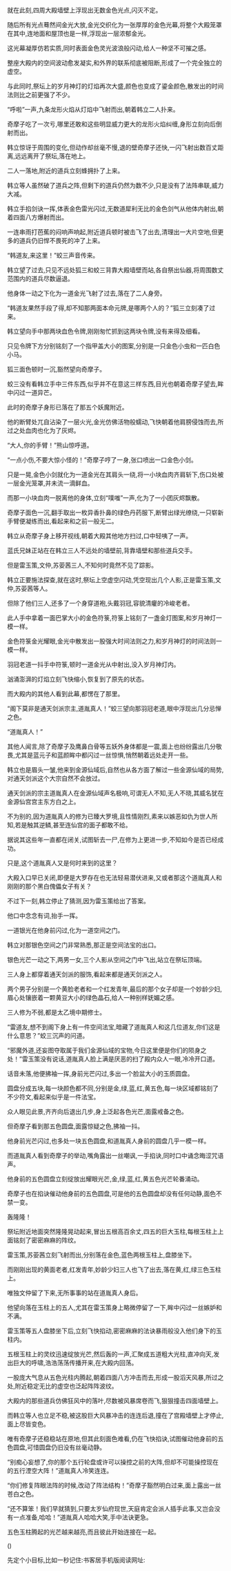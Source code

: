 
就在此刻,四周大殿墙壁上浮现出无数金色光点,闪灭不定。

随后所有光点蓦然间金光大放,金光交织化为一张厚厚的金色光幕,将整个大殿笼罩在其中,连地面和屋顶也是一样,浮现出一层浓郁金光。

这光幕凝厚仿若实质,同时表面金色灵光波浪般闪动,给人一种坚不可摧之感。

整座大殿内的空间波动愈发凝实,和外界的联系彻底被阻断,形成了一个完全独立的虚空。

与此同时,祭坛上的岁月神灯的灯焰再次大盛,颜色也变成了鎏金颜色,散发出的时间法则比之前更强了不少。

“呼啦”一声,九条龙形火焰从灯焰中飞射而出,朝着韩立二人扑来。

奇摩子吃了一次亏,哪里还敢和这些明显威力更大的龙形火焰纠缠,身形立刻向后倒射而出。

韩立惊讶于周围的变化,但动作却丝毫不慢,退的壁奇摩子还快,一闪飞射出数百丈距离,远远离开了祭坛,落在地上。

二人一落地,附近的道兵立刻蜂拥扑了上来。

韩立等人虽然破了道兵之阵,但剩下的道兵仍然为数不少,只是没有了法阵串联,威力大减。

韩立手掐剑诀一挥,体表金色雷光闪过,无数道犀利无比的金色剑气从他体内射出,朝着四面八方爆射而出。

一连串雨打芭蕉的闷响声响起,附近道兵顿时被击飞了出去,清理出一大片空地,但更多的道兵仍旧悍不畏死的冲了上来。

“韩道友,来这里！”蛟三声音传来。

韩立望了过去,只见不远处狐三和蛟三背靠大殿墙壁而站,各自祭出仙器,将周围数丈范围内的道兵尽数逼退。

他身体一动之下化为一道金光飞射了过去,落在了二人身旁。

“韩道友果然手段了得,却不知那两面本命元牌,是哪两个人的？”狐三立刻凑了过来。

韩立望向手中那两块血色令牌,刚刚匆忙抓到这两块令牌,没有来得及细看。

只见令牌下方分别铭刻了一个指甲盖大小的图案,分别是一只金色小虫和一匹白色小马。

狐三面色顿时一沉,豁然望向奇摩子。

蛟三没有看韩立手中三件东西,似乎并不在意这三样东西,目光也朝着奇摩子望去,眸中闪过一道异芒。

此时的奇摩子身形已落在了那五个妖魔附近。

他的断臂处兀自沾染了一层火光,金光仿佛活物般蠕动,飞快朝着他肩膀侵蚀而去,所过之处血肉也化为了灰烬。

“大人,你的手臂！”熊山惊呼道。

“一点小伤,不要大惊小怪的！”奇摩子哼了一身,张口喷出一口金色小剑。

只是一晃,金色小剑就化为一道金光在其肩头一绕,将一小块血肉齐肩斩下,伤口处被一层金光笼罩,并未流一滴鲜血。

而那一小块血肉一脱离他的身体,立刻“噗嗤”一声,化为了一小团灰烬飘散。

奇摩子面色一沉,翻手取出一枚异香扑鼻的绿色丹药服下,断臂出绿光缭绕,一只崭新手臂便凝练而出,看起来和之前一般无二。

韩立从奇摩子身上移开视线,朝着大殿其他地方扫过,口中轻咦了一声。

蓝氏兄妹正站在在韩立三人不远处的墙壁前,背靠墙壁和那些道兵交手。

但是雷玉策,文仲,苏荌茜三人,不知何时竟然不见了踪影。

韩立正要施法探查,就在这时,祭坛上空虚空闪动,凭空现出几个人影,正是雷玉策,文仲,苏荌茜等人。

但除了他们三人,还多了一个身穿道袍,头戴羽冠,容貌清癯的冷峻老者。

此人手中拿着一面巴掌大小的金色符箓,符箓上铭刻了一盏金灯图案,和岁月神灯一模一样。

金色符箓金光耀眼,金光中散发出一股强大时间法则之力,和岁月神灯的时间法则一模一样。

羽冠老道一抖手中符箓,顿时一道金光从中射出,没入岁月神灯内。

汹涌澎湃的灯焰立刻飞快缩小,恢复到了原先的状态。

而大殿内的其他人看到此幕,都愣在了那里。

“阁下莫非是通天剑派宗主,道胤真人！”蛟三望向那羽冠老道,眼中浮现出几分忌惮之色。

“道胤真人！”

其他人闻言,除了奇摩子及鹰鼻白骨等五妖外身体都是一震,面上也纷纷露出几分敬畏,尤其是蓝元子和蓝颜眸中都闪过一丝惊惧,悄然朝着远处走开一些。

韩立也是眉头一皱,他来到金源仙域后,自然也从各方面了解过一些金源仙域的局势,对通天剑派这个大宗自然不会放过。

通天剑派的宗主道胤真人在金源仙域声名极响,可谓无人不知,无人不晓,其威名犹在金源仙宫宫主东方白之上。

不为别的,因为道胤真人的修为已臻大罗境,且性情刚烈,素来以嫉恶如仇为世人所知,若是触其逆鳞,甚至连仙宫的面子都敢不给。

据说其这些年一直都在闭关,试图斩去一尸,在修为上更进一步,不知如今是否已经成功。

只是,这个道胤真人又是何时来到的这里？

大殿入口早已关闭,即便是大罗存在也无法轻易潜伏进来,又或者那这个道胤真人和刚刚的那个黑白傀儡女子有关？

不过下一刻,韩立停止了猜测,因为雷玉策给出了答案。

他口中念念有词,抬手一挥。

一道银光在他身前闪过,化为一道空间之门。

韩立对那银色空间之门非常熟悉,那正是空间法宝的出口。

银色光芒一动之下,两男一女,三个人影从空间之门中飞出,站立在祭坛顶端。

三人身上都穿着通天剑派的服饰,看起来都是通天剑派之人。

两个男子分别是一个黄脸老者和一个红发青年,最后的那个女子却是一个妙龄少妇,眉心处镶嵌着一颗黄豆大小的绿色晶石,给人一种别样妩媚之感。

三人修为不弱,都是太乙境中期修士。

“雷道友,想不到阁下身上有一件空间法宝,暗藏了道胤真人和这几位道友,你们这是什么意思？”蛟三沉声的问道。

“邪魔外道,还妄图夺取属于我们金源仙域的宝物,今日这里便是你们的陨身之处！”雷玉策没有说话,道胤真人脸上满是厌恶的扫了殿内众人一眼,冷冷开口道。

话音未落,他便拂袖一挥,身前光芒闪过,多出一个脸盆大小的玉质圆盘。

圆盘分成五块,每一块颜色都不同,分别是金,绿,蓝,红,黄五色,每一块区域都铭刻了不少符文,看起来似乎是一件法宝。

众人眼见此景,齐齐向后退出几步,身上泛起各色光芒,面露戒备之色。

但奇摩子看到那五色圆盘,面露惊疑之色,拂袖一抖。

他身前光芒闪过,也多处一块五色圆盘,和道胤真人身前的圆盘几乎一模一样。

而道胤真人看到奇摩子的举动,嘴角露出一丝嘲讽,一手掐诀,同时口中诵念晦涩咒语声。

他身前的五色圆盘立刻绽放出耀眼光芒,金,绿,蓝,红,黄五色光芒轮番涌动。

奇摩子也在掐诀催动他身前的五色圆盘,可是他的五色圆盘却没有任何动静,面色不禁一变。

轰隆隆！

祭坛附近地面突然隆隆晃动起来,冒出五根高百余丈,四五的巨大玉柱,每根玉柱上上面铭刻了密密麻麻的阵纹。

雷玉策,苏荌茜立刻飞射而出,分别落在金色,蓝色两根玉柱上,盘膝坐下。

而刚刚出现的黄面老者,红发青年,妙龄少妇三人也飞了出去,落在黄,红,绿三色玉柱上。

唯独文仲留了下来,无所事事的站在道胤真人身后。

他望向落在玉柱上的五人,尤其在雷玉策身上略微停留了一下,眸中闪过一丝嫉妒和不满。

雷玉策等五人盘膝坐下后,立刻飞快掐动,密密麻麻的法诀暴雨般没入他们身下的玉柱内。

五根玉柱上的灵纹迅速绽放光芒,然后轰的一声,汇聚成五道粗大光柱,直冲向天,发出巨大的呼啸,浩浩荡荡传播开来,在大殿内回荡。

一股庞大气息从五色光柱内腾起,朝着四面八方冲击而去,形成一股滔天风暴,所过之处,附近稳定无比的虚空也泛起阵阵波纹。

大殿内的那些道兵仿佛狂风中的落叶,尽数被风暴席卷而飞,狠狠撞击四面墙壁上。

而韩立等人也立足不稳,被这股巨大风暴冲击的连连后退,撞在了宫殿墙壁上才停止,面上尽皆变色。

唯有奇摩子还稳稳站在原地,但其此刻面色难看,仍在飞快掐诀,试图催动他身前的五色圆盘,可惜圆盘仍旧没有丝毫动静。

“别痴心妄想了,你的那个五行轮盘或许可以操控之前的大阵,但却不可能操控现在的五行湮空大阵！”道胤真人冷笑连连。

“你们修复阵眼法阵的时候,改动了阵法结构！”奇摩子豁然明白过来,面上露出一丝苍白之色。

“还不算笨！我们早就猜到,只要太岁仙府现世,天庭肯定会派人插手此事,又岂会没有一点准备,哈哈！”道胤真人哈哈大笑,手中法诀更急。

五色玉柱腾起的光芒越来越亮,而且彼此开始连接在一起。

()

先定个小目标,比如一秒记住:书客居手机版阅读网址: